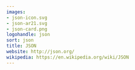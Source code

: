 ```yaml
---
images:
- json-icon.svg
- json-ar21.svg
- json-card.png
logohandle: json
sort: json
title: JSON
website: http://json.org/
wikipedia: https://en.wikipedia.org/wiki/JSON
---
```

